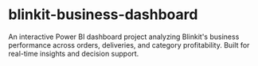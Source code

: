 # blinkit-business-dashboard
An interactive Power BI dashboard project analyzing Blinkit's business performance across orders, deliveries, and category profitability. Built for real-time insights and decision support.
